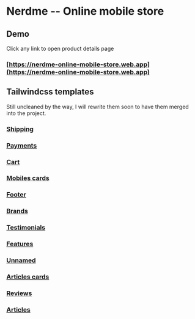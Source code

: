 # Nerdme -- Online mobile store

## Demo 

Click any link to open product details page

### [https://nerdme-online-mobile-store.web.app](https://nerdme-online-mobile-store.web.app)


## Tailwindcss templates

Still uncleaned by the way, I will rewrite them soon to have them merged into the project.

### [Shipping](https://play.tailwindcss.com/kKWpajm6fI?layout=preview)
### [Payments](https://play.tailwindcss.com/Eu0rUv9npQ?layout=preview)
### [Cart](https://play.tailwindcss.com/mIzx48gFIo?layout=preview)
### [Mobiles cards](https://play.tailwindcss.com/FFV8i7Ayj4?layout=preview)
### [Footer](https://play.tailwindcss.com/kr0B1KNeNk?layout=preview)
### [Brands](https://play.tailwindcss.com/OusOSIV97y?layout=preview)
### [Testimonials](https://play.tailwindcss.com/7PmvJaVPj3?layout=preview)
### [Features](https://play.tailwindcss.com/npTL2j8qrR?layout=preview)
### [Unnamed](https://play.tailwindcss.com/BgkVUvaGoZ)
### [Articles cards](https://play.tailwindcss.com/Hh3Ajs9UGP?layout=preview)
### [Reviews](https://play.tailwindcss.com/5qu6zMuG2z?layout=preview)
### [Articles](https://play.tailwindcss.com/TXyJbopcLw?layout=preview)



